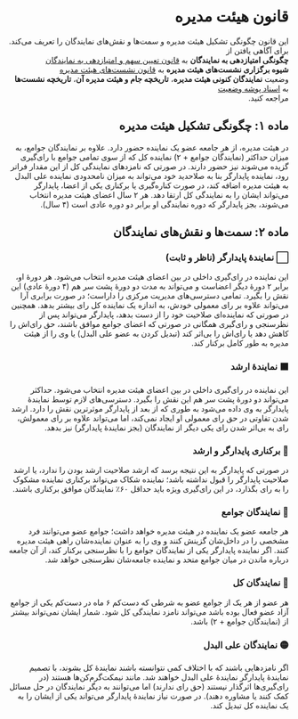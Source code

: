 <div align="right" dir="rtl">

# قانون هیئت مدیره
این قانون چگونگی تشکیل هیئت مدیره و سمت‌ها و نقش‌های نمایندگان را تعریف
می‌کند. برای آگاهی یافتن از<br>
**چگونگی امتیازدهی به نمایندگان** به [قانون تعیین سهم و امتیازدهی به
نمایندگان]()<br>
**شیوه برگزاری نشست‌های هیئت مدیره** به [قانون نشست‌های هیئت مدیره]()<br>
وضعیت **نمایندگان کنونی هیئت مدیره**، **تاریخچه جام و هیئت مدیره آن**،
**تاریخچه نشست‌ها** به [اسناد پوشه وضعیت]()<br>
مراجعه کنید.

## ماده ۱: چگونگی تشکیل هیئت مدیره
در هیئت مدیره، از هر جامعه عضو یک نماینده حضور دارد. علاوه بر نمایندگان جوامع،
به میزان حداکثر (نمایندگان جوامع + ۲) نماینده کل که از سوی تمامی جوامع با
رای‌گیری گزیده می‌شوند نیز حضور دارند. در صورتی که نامزدهای نمایندگی کل از این
مقدار فراتر رود، نماینده پایدارگر بنا به صلاحدید خود می‌تواند به میزان
نامحدودی نماینده علی البدل به هیئت مدیره اضافه کند، در صورت کناره‌گیری یا
برکناری یکی از اعضا، پایدارگر می‌تواند ایشان را به نمایندگی کل ارتقا دهد. هر ۲
سال اعضای هیئت مدیره انتخاب می‌شوند، بجز پایدارگر که دوره نمایندگی او برابر دو
دوره عادی است (۴ سال).

## ماده ۲: سمت‌ها و نقش‌های نمایندگان
### ⬜️ نمایندهٔ پایدارگر (ناظر و ثابت)
این نماینده در رای‌گیری داخلی در بین اعضای هیئت مدیره انتخاب می‌شود. هر دورهٔ او، برابر ۲ دورهٔ دیگر اعضاست و می‌تواند به مدت دو دورهٔ پشت سر هم (۴ دورهٔ عادی) این نقش را بگیرد. تمامی دسترسی‌های مدیریت مرکزی را داراست؛ در صورت برابری آرا می‌تواند علاوه بر رای معمولی خودش، به اندازه یک نماینده کل رای بیشتر بدهد. همچنین در صورتی که نماینده‌ای صلاحیت خود را از دست بدهد، پایدارگر می‌تواند پس از نظرسنجی و رای‌گیری همگانی در صورتی که اعضای جوامع موافق باشند، حق رای‌اش را کاهش دهد یا رای‌اش را بی‌اثر کند (تبدیل کردن به عضو علی البدل) یا وی را از هیئت مدیره به طور کامل برکنار کند.

### ⬛️ نمایندهٔ ارشد
این نماینده در رای‌گیری داخلی در بین اعضای هیئت مدیره انتخاب می‌شود. حداکثر می‌تواند دو دورهٔ پشت سر هم این نقش را بگیرد. دسترسی‌های لازم توسط نمایندهٔ پایدارگر به وی داده می‌شود به طوری که از بعد از پایدارگر موثرترین نقش را دارد. ارشد شدن تفاوتی در حق رای معمولی او ایجاد نمی‌کند، اما می‌تواند علاوه بر رای معمولش، رای به بی‌اثر شدن رای یکی دیگر از نمایندگان (بجز نمایندهٔ پایدارگر) نیز بدهد.

### 🔲 برکناری پایدارگر و ارشد
در صورتی که پایدارگر به این نتیجه برسد که ارشد صلاحیت ارشد بودن را ندارد، یا ارشد صلاحیت پایدارگر را قبول نداشته باشد؛ نماینده شکاک می‌تواند برکناری نماینده مشکوک را به رای بگذارد، در این رای‌گیری ویژه باید حداقل ۶۰٪ نمایندگان موافق برکناری باشند.

### 🔴 نمایندگان جوامع
هر جامعه عضو یک نماینده در هیئت مدیره خواهد داشت؛ جوامع عضو می‌توانند فرد مشخصی را در داخل‌شان گزینش کنند و وی را به عنوان نماینده‌شان راهی هیئت مدیره کنند. اگر نماینده پایدارگر یکی از نمایندگان جوامع را با نظرسنجی برکنار کند، از آن جامعه درباره ماندن در میان جوامع متحد و نماینده جامعه‌شان نظرسنجی خواهد شد.

### 🔵 نمایندگان کل
هر عضو از هر یک از جوامع عضو به شرطی که دست‌کم ۶ ماه در دست‌کم یکی از جوامع آزاد عضو فعال بوده باشد می‌تواند نامزد نمایندگی کل شود. شمار ایشان نمی‌تواند بیشتر از (نمایندگان جوامع + ۲) باشد.

### 🟡 نمایندگان علی البدل
اگر نامزدهایی باشند که با اختلاف کمی نتوانسته باشند نمایندهٔ کل بشوند، با تصمیم نمایندهٔ پایدارگر نمایندهٔ علی البدل خواهند شد. مانند نیمکت‌گرم‌کن‌ها هستند (در رای‌گیری‌ها اثرگذار نیستند (حق رای ندارند) اما می‌توانند به دیگر نمایندگان در حل مسائل کمک کنند یا مشاوره دهند).
در صورت نیاز نمایندهٔ پایدارگر می‌تواند یکی از ایشان را به یک نماینده کل تبدیل کند.

</div>
